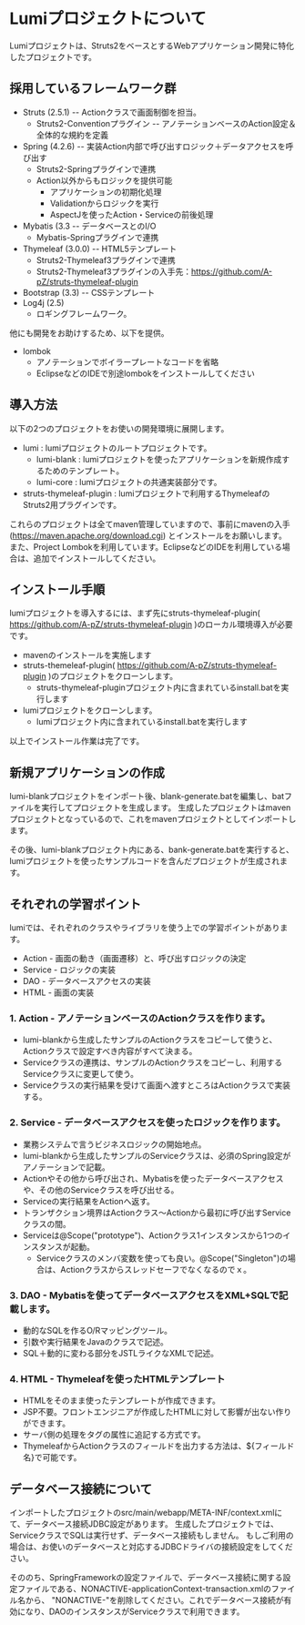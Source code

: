 # Lumiプロジェクトについて #

Lumiプロジェクトは、Struts2をベースとするWebアプリケーション開発に特化したプロジェクトです。

## 採用しているフレームワーク群 ##

* Struts (2.5.1) -- Actionクラスで画面制御を担当。
  * Struts2-Conventionプラグイン -- アノテーションベースのAction設定＆全体的な規約を定義
* Spring (4.2.6) -- 実装Action内部で呼び出すロジック＋データアクセスを呼び出す
  * Struts2-Springプラグインで連携
  * Action以外からもロジックを提供可能
    * アプリケーションの初期化処理
    * Validationからロジックを実行
    * AspectJを使ったAction・Serviceの前後処理
* Mybatis (3.3 -- データベースとのI/O
  * Mybatis-Springプラグインで連携
* Thymeleaf (3.0.0) -- HTML5テンプレート
  * Struts2-Thymeleaf3プラグインで連携
  * Struts2-Thymeleaf3プラグインの入手先：https://github.com/A-pZ/struts-thymeleaf-plugin
* Bootstrap (3.3) -- CSSテンプレート
* Log4j (2.5)
  * ロギングフレームワーク。

他にも開発をお助けするため、以下を提供。

* lombok
  * アノテーションでボイラープレートなコードを省略
  * EclipseなどのIDEで別途lombokをインストールしてください

## 導入方法 ##

以下の2つのプロジェクトをお使いの開発環境に展開します。

* lumi : lumiプロジェクトのルートプロジェクトです。
  * lumi-blank : lumiプロジェクトを使ったアプリケーションを新規作成するためのテンプレート。
  * lumi-core : lumiプロジェクトの共通実装部分です。
* struts-thymeleaf-plugin : lumiプロジェクトで利用するThymeleafのStruts2用プラグインです。

これらのプロジェクトは全てmaven管理していますので、事前にmavenの入手(https://maven.apache.org/download.cgi) とインストールをお願いします。
また、Project Lombokを利用しています。EclipseなどのIDEを利用している場合は、追加でインストールしてください。

## インストール手順 ##

lumiプロジェクトを導入するには、まず先にstruts-thymeleaf-plugin( https://github.com/A-pZ/struts-thymeleaf-plugin )のローカル環境導入が必要です。

* mavenのインストールを実施します
* struts-themeleaf-plugin( https://github.com/A-pZ/struts-thymeleaf-plugin )のプロジェクトをクローンします。
  * struts-thymeleaf-pluginプロジェクト内に含まれているinstall.batを実行します
* lumiプロジェクトをクローンします。
  * lumiプロジェクト内に含まれているinstall.batを実行します

以上でインストール作業は完了です。

## 新規アプリケーションの作成

lumi-blankプロジェクトをインポート後、blank-generate.batを編集し、batファイルを実行してプロジェクトを生成します。
生成したプロジェクトはmavenプロジェクトとなっているので、これをmavenプロジェクトとしてインポートします。

その後、lumi-blankプロジェクト内にある、bank-generate.batを実行すると、lumiプロジェクトを使ったサンプルコードを含んだプロジェクトが生成されます。

## それぞれの学習ポイント ##

lumiでは、それぞれのクラスやライブラリを使う上での学習ポイントがあります。

* Action - 画面の動き（画面遷移）と、呼び出すロジックの決定
* Service - ロジックの実装
* DAO - データベースアクセスの実装
* HTML - 画面の実装

### 1. Action - アノテーションベースのActionクラスを作ります。

* lumi-blankから生成したサンプルのActionクラスをコピーして使うと、Actionクラスで設定すべき内容がすべて決まる。
* Serviceクラスの連携は、サンプルのActionクラスをコピーし、利用するServiceクラスに変更して使う。
* Serviceクラスの実行結果を受けて画面へ渡すところはActionクラスで実装する。

### 2. Service - データベースアクセスを使ったロジックを作ります。

* 業務システムで言うビジネスロジックの開始地点。
* lumi-blankから生成したサンプルのServiceクラスは、必須のSpring設定がアノテーションで記載。
* Actionやその他から呼び出され、Mybatisを使ったデータベースアクセスや、その他のServiceクラスを呼び出せる。
* Serviceの実行結果をActionへ返す。
* トランザクション境界はActionクラス～Actionから最初に呼び出すServiceクラスの間。
* Serviceは@Scope("prototype")、Actionクラス1インスタンスから1つのインスタンスが起動。
  * Serviceクラスのメンバ変数を使っても良い。@Scope("Singleton")の場合は、Actionクラスからスレッドセーフでなくなるのでｘ。

### 3. DAO - Mybatisを使ってデータベースアクセスをXML+SQLで記載します。

* 動的なSQLを作るO/Rマッピングツール。
* 引数や実行結果をJavaのクラスで記述。
* SQL＋動的に変わる部分をJSTLライクなXMLで記述。

### 4. HTML - Thymeleafを使ったHTMLテンプレート

* HTMLをそのまま使ったテンプレートが作成できます。
* JSP不要。フロントエンジニアが作成したHTMLに対して影響が出ない作りができます。
* サーバ側の処理をタグの属性に追記する方式です。
* ThymeleafからActionクラスのフィールドを出力する方法は、${フィールド名}で可能です。

## データベース接続について ##

インポートしたプロジェクトのsrc/main/webapp/META-INF/context.xmlにて、データベース接続JDBC設定があります。
生成したプロジェクトでは、ServiceクラスでSQLは実行せず、データベース接続もしません。
もしご利用の場合は、お使いのデータベースと対応するJDBCドライバの接続設定をしてください。

そののち、SpringFrameworkの設定ファイルで、データベース接続に関する設定ファイルである、NONACTIVE-applicationContext-transaction.xmlのファイル名から、
"NONACTIVE-"を削除してください。これでデータベース接続が有効になり、DAOのインスタンスがServiceクラスで利用できます。

